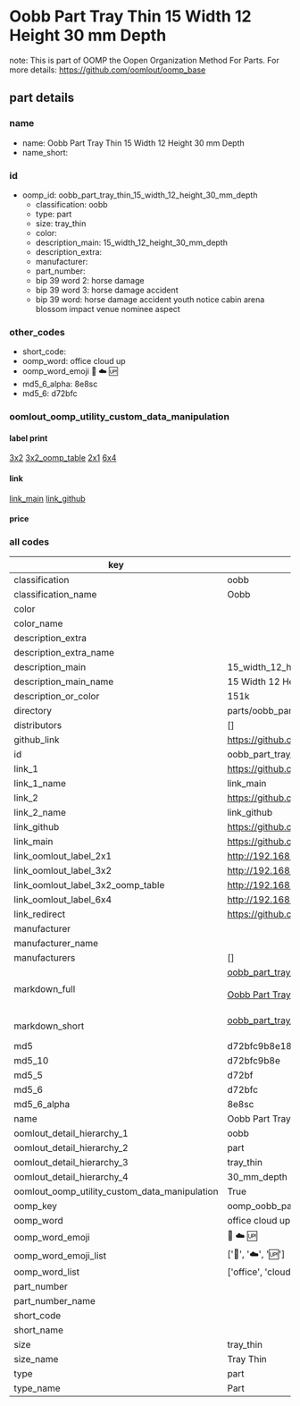 # Oobb Part Tray Thin 15 Width 12 Height 30 mm Depth  

note: This is part of OOMP the Oopen Organization Method For Parts. For more details: https://github.com/oomlout/oomp_base

##  part details
  







### name
* name: Oobb Part Tray Thin 15 Width 12 Height 30 mm Depth
* name_short: 
### id
* oomp_id: oobb_part_tray_thin_15_width_12_height_30_mm_depth
  * classification: oobb
  * type: part
  * size: tray_thin
  * color: 
  * description_main: 15_width_12_height_30_mm_depth
  * description_extra: 
  * manufacturer: 
  * part_number: 
  * bip 39 word 2: horse damage
  * bip 39 word 3: horse damage accident
  * bip 39 word: horse damage accident youth notice cabin arena blossom impact venue nominee aspect

### other_codes
* short_code: 
* oomp_word: office cloud up
* oomp_word_emoji :office: :cloud: :up:
* md5_6_alpha: 8e8sc
* md5_6: d72bfc






### oomlout_oomp_utility_custom_data_manipulation
#### label print
[3x2](http://192.168.1.245:1112/?label=oomp%208e8sc)
[3x2_oomp_table](http://192.168.1.108:1112/?label=oomp%208e8sc)
[2x1](http://192.168.1.242:1112/?label=oomp%208e8sc)
[6x4](http://192.168.1.55:1112/?label=oomp%208e8sc)    

#### link

[link_main](https://github.com/oomlout/oomlout_oomp_version_1_messy/tree/main/parts/oobb_part_tray_thin_15_width_12_height_30_mm_depth) [link_github](https://github.com/oomlout/oomlout_oomp_version_1_messy/tree/main/parts/oobb_part_tray_thin_15_width_12_height_30_mm_depth)                             

#### price







### all codes 
| key | value |  
| --- | --- |  
| classification | oobb |  
| classification_name | Oobb |  
| color |  |  
| color_name |  |  
| description_extra |  |  
| description_extra_name |  |  
| description_main | 15_width_12_height_30_mm_depth |  
| description_main_name | 15 Width 12 Height 30 mm Depth |  
| description_or_color | 151k |  
| directory | parts/oobb_part_tray_thin_15_width_12_height_30_mm_depth |  
| distributors | [] |  
| github_link | https://github.com/oomlout/oomlout_oomp_part_src/tree/main/parts/oobb_part_tray_thin_15_width_12_height_30_mm_depth |  
| id | oobb_part_tray_thin_15_width_12_height_30_mm_depth |  
| link_1 | https://github.com/oomlout/oomlout_oomp_version_1_messy/tree/main/parts/oobb_part_tray_thin_15_width_12_height_30_mm_depth |  
| link_1_name | link_main |  
| link_2 | https://github.com/oomlout/oomlout_oomp_version_1_messy/tree/main/parts/oobb_part_tray_thin_15_width_12_height_30_mm_depth |  
| link_2_name | link_github |  
| link_github | https://github.com/oomlout/oomlout_oomp_version_1_messy/tree/main/parts/oobb_part_tray_thin_15_width_12_height_30_mm_depth |  
| link_main | https://github.com/oomlout/oomlout_oomp_version_1_messy/tree/main/parts/oobb_part_tray_thin_15_width_12_height_30_mm_depth |  
| link_oomlout_label_2x1 | http://192.168.1.242:1112/?label=oomp%208e8sc |  
| link_oomlout_label_3x2 | http://192.168.1.245:1112/?label=oomp%208e8sc |  
| link_oomlout_label_3x2_oomp_table | http://192.168.1.108:1112/?label=oomp%208e8sc |  
| link_oomlout_label_6x4 | http://192.168.1.55:1112/?label=oomp%208e8sc |  
| link_redirect | https://github.com/oomlout/oomlout_oomp_version_1_messy/tree/main/parts/oobb_part_tray_thin_15_width_12_height_30_mm_depth |  
| manufacturer |  |  
| manufacturer_name |  |  
| manufacturers | [] |  
| markdown_full | [oobb_part_tray_thin_15_width_12_height_30_mm_depth](none)<br>[](none)<br>[Oobb Part Tray Thin 15 Width 12 Height 30 Mm Depth](none)<br><br> |  
| markdown_short | [oobb_part_tray_thin_15_width_12_height_30_mm_depth](none)<br><br> |  
| md5 | d72bfc9b8e18016c7f4b7ff602cdc36e |  
| md5_10 | d72bfc9b8e |  
| md5_5 | d72bf |  
| md5_6 | d72bfc |  
| md5_6_alpha | 8e8sc |  
| name | Oobb Part Tray Thin 15 Width 12 Height 30 mm Depth |  
| oomlout_detail_hierarchy_1 | oobb |  
| oomlout_detail_hierarchy_2 | part |  
| oomlout_detail_hierarchy_3 | tray_thin |  
| oomlout_detail_hierarchy_4 | 30_mm_depth |  
| oomlout_oomp_utility_custom_data_manipulation | True |  
| oomp_key | oomp_oobb_part_tray_thin_15_width_12_height_30_mm_depth |  
| oomp_word | office cloud up |  
| oomp_word_emoji | :office: :cloud: :up: |  
| oomp_word_emoji_list | [':office:', ':cloud:', ':up:'] |  
| oomp_word_list | ['office', 'cloud', 'up'] |  
| part_number |  |  
| part_number_name |  |  
| short_code |  |  
| short_name |  |  
| size | tray_thin |  
| size_name | Tray Thin |  
| type | part |  
| type_name | Part |  
